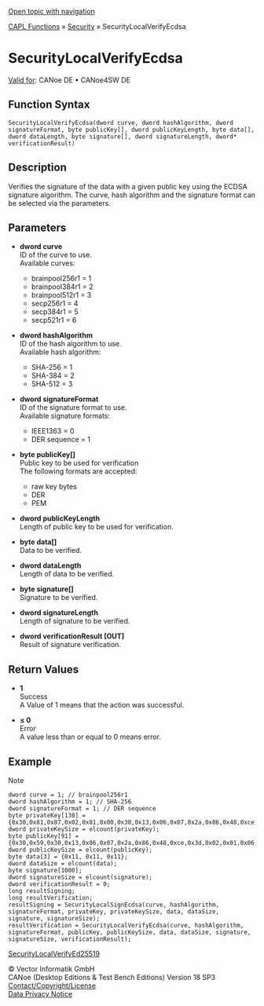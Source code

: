 [Open topic with navigation](../../../../../CANoeDEFamily.htm#Topics/CAPLFunctions/Security/Functions/CAPLfunctionSecurityLocalVerifyEcdsa.md)

[CAPL Functions](../../CAPLfunctions.md) » [Security](../CAPLFunctionsSecurityOverview.md) » SecurityLocalVerifyEcdsa

# SecurityLocalVerifyEcdsa

[Valid for](../../../Shared/FeatureAvailability.md):  CANoe DE • CANoe4SW DE

## Function Syntax

`SecurityLocalVerifyEcdsa(dword curve, dword hashAlgorithm, dword signatureFormat, byte publicKey[], dword publicKeyLength, byte data[], dword dataLength, byte signature[], dword signatureLength, dword* verificationResult)`

## Description

Verifies the signature of the data with a given public key using the ECDSA signature algorithm. The curve, hash algorithm and the signature format can be selected via the parameters.

## Parameters

- **dword curve**  
  ID of the curve to use.  
  Available curves:
  - brainpool256r1 = 1
  - brainpool384r1 = 2
  - brainpool512r1 = 3
  - secp256r1 = 4
  - secp384r1 = 5
  - secp521r1 = 6

- **dword hashAlgorithm**  
  ID of the hash algorithm to use.  
  Available hash algorithm:
  - SHA-256 = 1
  - SHA-384 = 2
  - SHA-512 = 3

- **dword signatureFormat**  
  ID of the signature format to use.  
  Available signature formats:
  - IEEE1363 = 0
  - DER sequence = 1

- **byte publicKey[]**  
  Public key to be used for verification  
  The following formats are accepted:
  - raw key bytes
  - DER
  - PEM

- **dword publicKeyLength**  
  Length of public key to be used for verification.

- **byte data[]**  
  Data to be verified.

- **dword dataLength**  
  Length of data to be verified.

- **byte signature[]**  
  Signature to be verified.

- **dword signatureLength**  
  Length of signature to be verified.

- **dword verificationResult [OUT]**  
  Result of signature verification.

## Return Values

- **1**  
  Success  
  A Value of 1 means that the action was successful.

- **≤ 0**  
  Error  
  A value less than or equal to 0 means error.

## Example

Note

```plaintext
dword curve = 1; // brainpool256r1
dword hashAlgorithm = 1; // SHA-256
dword signatureFormat = 1; // DER sequence
byte privateKey[138] = {0x30,0x81,0x87,0x02,0x01,0x00,0x30,0x13,0x06,0x07,0x2a,0x86,0x48,0xce,0x3d,0x02,0x01,0x06,0x08,0x2a,0x86,0x48,0xce,0x3d,0x03,0x01,0x07,0x04,0x6d,0x30,0x6b,0x02,0x01,0x01,0x04,0x20,0x86,0xd6,0x1d,0x9e,0x43,0xfa,0x81,0xf9,0x46,0xad,0xac,0xf2,0x1b,0x14,0x60,0xb9,0xc8,0xb4,0xe6,0x5e,0x99,0x77,0xc7,0x13,0x9d,0x20,0x6c,0x46,0xb3,0x09,0xc8,0xb3,a1,0x44,0x03,0x42,0x00,0x04,0xd5,0xc1,0x3a,0xba,0xff,0x54,0x6b,0x36,0xd6,0x61,0x14,0x18,0x42,0x6e,0x55,0xb1,0x8d,0x34,0x71,0xfb,0x58,0xc5,0x36,0x04,0x11,0x91,0xed,0xa7,0x5b,0x45,0xd1,0xfb,0x1d,0xd6,0xa0,0x42,0xae,0x91,0x6b,0x70,0x6d,0x8f,0x9e,0x13,0x7b,0x6e,0xdf,0x5b,0x42,0x3c,0x13,0x02,0x06,0x13,0xb7,0x62,0x0a,0xf6,0x8b,0x7f,0xc8,0x45,0x9f,0x33};
dword privateKeySize = elcount(privateKey);
byte publicKey[91] = {0x30,0x59,0x30,0x13,0x06,0x07,0x2a,0x86,0x48,0xce,0x3d,0x02,0x01,0x06,0x08,0x2a,0x86,0x48,0xce,0x3d,0x03,0x01,0x07,0x03,0x42,0x00,0x04,0xd5,0xc1,0x3a,0xba,0xff,0x54,0x6b,0x36,0xd6,0x61,0x14,0x18,0x42,0x6e,0x55,0xb1,0x8d,0x34,0x71,0xfb,0x58,0xc5,0x36,0x04,0x11,0x91,0xed,0xa7,0x5b,0x45,0xd1,0xfb,0x1d,0xd6,0xa0,0x42,0xae,0x91,0x6b,0x70,0x6d,0x8f,0x9e,0x13,0x7b,0x6e,0xdf,0x5b,0x42,0x3c,0x13,0x02,0x06,0x13,0xb7,0x62,0x0a,0xf6,0x8b,0x7f,0xc8,0x45,0x9f,0x33};
dword publicKeySize = elcount(publicKey);
byte data[3] = {0x11, 0x11, 0x11};
dword dataSize = elcount(data);
byte signature[1000];
dword signatureSize = elcount(signature);
dword verificationResult = 0;
long resultSigning;
long resultVerification;
resultSigning = SecurityLocalSignEcdsa(curve, hashAlgorithm, signatureFormat, privateKey, privateKeySize, data, dataSize, signature, signatureSize);
resultVerification = SecurityLocalVerifyEcdsa(curve, hashAlgorithm, signatureFormat, publicKey, publicKeySize, data, dataSize, signature, signatureSize, verificationResult);
```

[SecurityLocalVerifyEd25519](CAPLfunctionSecurityLocalVerifyEd25519.md)

© Vector Informatik GmbH  
CANoe (Desktop Editions & Test Bench Editions) Version 18 SP3  
[Contact/Copyright/License](../../../Shared/ContactCopyrightLicense.md)  
[Data Privacy Notice](https://www.vector.com/int/en/company/get-info/privacy-policy/)